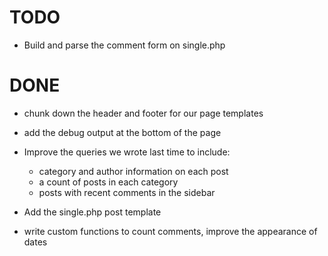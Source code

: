 TODO
====


* Build and parse the comment form on single.php


DONE
====

* chunk down the header and footer for our page templates
* add the debug output at the bottom of the page
* Improve the queries we wrote last time to include:
	- category and author information on each post
	- a count of posts in each category
	- posts with recent comments in the sidebar

* Add the single.php post template
* write custom functions to count comments, improve the appearance of dates